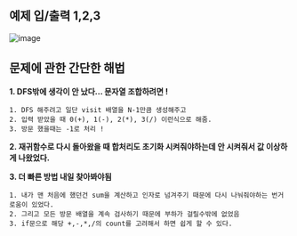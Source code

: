 예제 입/출력 1,2,3
--------------------
![image](https://user-images.githubusercontent.com/64742982/168610602-98358794-8c6b-4d7e-85c9-2c4114c62758.png)

문제에 관한 간단한 해법
--------------------

**1. DFS밖에 생각이 안 났다... 문자열 조합하려면 !**

    1. DFS 해주려고 일단 visit 배열을 N-1만큼 생성해주고
    2. 입력 받았을 때 0(+), 1(-), 2(*), 3(/) 이런식으로 해줌. 
    3. 방문 했을때는 -1로 처리 !

**2. 재귀함수로 다시 돌아왔을 때 합처리도 초기화 시켜줘야하는데 안 시켜줘서 값 이상하게 나왔었다.**

**3. 더 빠른 방법 내일 찾아봐야됨**

    1. 내가 맨 처음에 했던건 sum을 계산하고 인자로 넘겨주기 때문에 다시 나눠줘야하는 번거로움이 있었다.
    2. 그리고 모든 방문 배열을 계속 검사하기 때문에 부하가 걸릴수밖에 없었음
    3. if문으로 해당 +,-,*,/의 count를 고려해서 하면 쉽게 할 수 있다.
